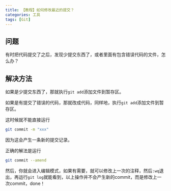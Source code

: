 ```yaml
---
title: 【教程】如何修改最近的提交？
categories: 工具
tags: [Git]
---
```


## 问题

有时把代码提交了之后，发现少提交东西了，或者里面有包含错误代码的文件，怎么办？

## 解决方法

如果是少提交东西了，那就执行`git add`添加文件到暂存区。

如果是有提交了错误的代码，那就改成代码，同样地，执行`git add`添加文件到暂存区。

这时候就不能直接运行

```bash
git commit -m "xxx"
```

因为这会产生一条新的提交记录。

正确的解法是运行

```bash
git commit --amend
```

然后，你就会进入编辑模式，如果有需要，就可以修改上一次的注释，然后`:wq`退出，再运行`git log`就能看到，以上操作并不会产生新的commit，而是修改上一次commit，done！
